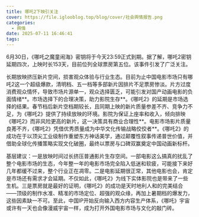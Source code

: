 ```yaml
---
title: 哪吒2下映引关注
cover: https://file.iglooblog.top/blog/cover/社会舆情报告.png
categories:
  - 舆情
date: 2025-07-11 16:46:41
tags:
---
```


6月30日，《哪吒之魔童闹海》密钥将于今天23:59正式到期。据了解，哪吒2密钥延期四次，上映时长153天，目前位列全球票房第五位。该事件引发了广泛关注。

长期放映挤压新片空间，损害观众体验与行业生态。目前为止中国电影市场只有哪吒2这一个超级爆款，清明档、五一档等多部新片因排片不足票房惨淡。片方过度消费观众情怀，导致市场片源单一，观众选择匮乏，可能引发对国产动画电影的负面情绪**。市场选择下的合理决策，助力影院生存**。《哪吒2》的延期是市场选择的结果。春节档后新片空档期较长，且同期上映的新片质量参差不齐、竞争力不足，为《哪吒2》提供了持续放映的环境。影院为保证上座率和收入，倾向排映《哪吒2》而非风险更高的新片，这一决策具有商业合理性**。电影市场影片质量良莠不齐，《哪吒2》凭借优秀质量成为中华文化传输战略佼佼者**。《哪吒2》的成功在于以顶尖工业级制作重塑东方神话美学，通过颠覆性叙事传递普世价值，并借助全球化传播策略实现文化破圈，最终以票房与口碑双赢奠定中国动画新标杆。

基层建议：一是放映时间过长挤压普通影片生存空间。一部电影这么搞真的扰乱了整个电影市场的生态，今年整一年的电影市场完全陷入低迷和软疲，可能接下来好几年都缓不过来，整个行业正在凋零。二是电影延期很正常，其他电影也会，肯定是市场还有需求才会延期。不仅如此，《哪吒2》为线下实体影院也是带来了一些生机。三是票房就是最好的证明，《哪吒2》的成功是天时地利人和的完美结合——顶级的制作水准、精准的市场定位、超强的观众缘，再加上暑期档的爆发力，这些因素缺一不可。至此，中国IP开始反向输入西方内容生产体系，《哪吒》宇宙或许有一天也会像漫威宇宙一样，成为打开外国电影市场与文化的敲门砖。

 

 

 
